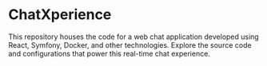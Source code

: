 # ChatXperience
This repository houses the code for a web chat application developed using React, Symfony, Docker, and other technologies. Explore the source code and configurations that power this real-time chat experience.
